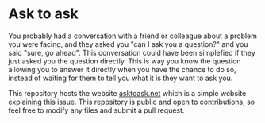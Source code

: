 # Ask to ask

You probably had a conversation with a friend or colleague about a problem you were facing, and they asked you "can I ask you a question?" and you said "sure, go ahead". This conversation could have been simplefied if they just asked you the question directly. This is way you know the question allowing you to answer it directly when you have the chance to do so, instead of waiting for them to tell you what it is they want to ask you.

This repository hosts the website [asktoask.net](https://asktoask.net) which is a simple website explaining this issue. This repository is public and open to contributions, so feel free to modify any files and submit a pull request.
